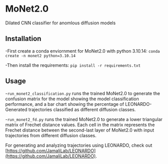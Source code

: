 # MoNet2.0
Dilated CNN classifier for anomlous diffusion models

## Installation
-First create a conda enviornment for MoNet2.0 with python 3.10.14: `conda create -n monet2 python=3.10.14`

-Then install the requirements: `pip install -r requirements.txt`

## Usage
-`run_monet2_classification.py` runs the trained MoNet2.0 to generate the confusion matrix for the model showing the model classification performance, and a bar chart showing the percentage of LEONARDO-Generated trajectories classified as different diffusion classes.

-`run_monet2_fd.py` runs the trained MoNet2.0 to generate a lower triangular matrix of Frechet distance values. Each cell in the matrix represents the Frechet distance between the second-last layer of MoNet2.0 with input trajectories from different diffusion classes.

For generating and analyzing trajectories using LEONARDO, check out [https://github.com/JamaliLab/LEONARDO](https://github.com/JamaliLab/LEONARDO).
